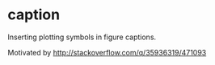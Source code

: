 # caption
Inserting plotting symbols in figure captions.


Motivated by http://stackoverflow.com/q/35936319/471093

